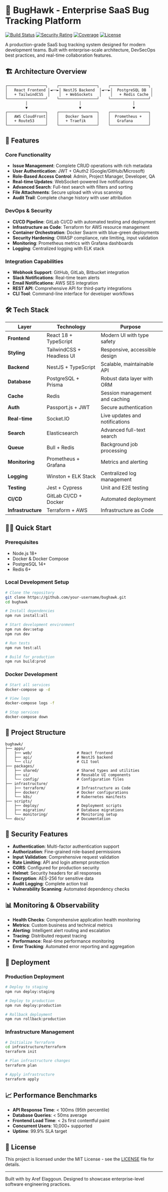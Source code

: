 # 🐛 BugHawk - Enterprise SaaS Bug Tracking Platform

[![Build Status](https://img.shields.io/badge/build-passing-brightgreen.svg)](https://github.com/your-username/bughawk)
[![Security Rating](https://img.shields.io/badge/security-A-brightgreen.svg)](https://sonarcloud.io/dashboard?id=bughawk)
[![Coverage](https://img.shields.io/badge/coverage-92%25-brightgreen.svg)](https://codecov.io/gh/your-username/bughawk)
[![License](https://img.shields.io/badge/license-MIT-blue.svg)](LICENSE)

A production-grade SaaS bug tracking system designed for modern development teams. Built with enterprise-scale architecture, DevSecOps best practices, and real-time collaboration features.

## 🏗️ Architecture Overview

```
┌─────────────────┐    ┌─────────────────┐    ┌─────────────────┐
│   React Frontend │◄──►│ NestJS Backend  │◄──►│  PostgreSQL DB  │
│   + TailwindCSS  │    │  + WebSockets   │    │   + Redis Cache │
└─────────────────┘    └─────────────────┘    └─────────────────┘
         │                       │                       │
         ▼                       ▼                       ▼
┌─────────────────┐    ┌─────────────────┐    ┌─────────────────┐
│   AWS CloudFront│    │   Docker Swarm  │    │  Prometheus +   │
│   + Route53     │    │   + Traefik     │    │   Grafana       │
└─────────────────┘    └─────────────────┘    └─────────────────┘
```

## 🚀 Features

### Core Functionality
- **Issue Management**: Complete CRUD operations with rich metadata
- **User Authentication**: JWT + OAuth2 (Google/GitHub/Microsoft)
- **Role-Based Access Control**: Admin, Project Manager, Developer, QA
- **Real-time Updates**: WebSocket-powered live notifications
- **Advanced Search**: Full-text search with filters and sorting
- **File Attachments**: Secure upload with virus scanning
- **Audit Trail**: Complete change history with user attribution

### DevOps & Security
- **CI/CD Pipeline**: GitLab CI/CD with automated testing and deployment
- **Infrastructure as Code**: Terraform for AWS resource management
- **Container Orchestration**: Docker Swarm with blue-green deployments
- **Security Hardening**: OWASP compliance, rate limiting, input validation
- **Monitoring**: Prometheus metrics with Grafana dashboards
- **Logging**: Centralized logging with ELK stack

### Integration Capabilities
- **Webhook Support**: GitHub, GitLab, Bitbucket integration
- **Slack Notifications**: Real-time team alerts
- **Email Notifications**: AWS SES integration
- **REST API**: Comprehensive API for third-party integrations
- **CLI Tool**: Command-line interface for developer workflows

## 🛠️ Tech Stack

| Layer | Technology | Purpose |
|-------|------------|---------|
| **Frontend** | React 18 + TypeScript | Modern UI with type safety |
| **Styling** | TailwindCSS + Headless UI | Responsive, accessible design |
| **Backend** | NestJS + TypeScript | Scalable, maintainable API |
| **Database** | PostgreSQL + Prisma | Robust data layer with ORM |
| **Cache** | Redis | Session management and caching |
| **Auth** | Passport.js + JWT | Secure authentication |
| **Real-time** | Socket.IO | Live updates and notifications |
| **Search** | Elasticsearch | Advanced full-text search |
| **Queue** | Bull + Redis | Background job processing |
| **Monitoring** | Prometheus + Grafana | Metrics and alerting |
| **Logging** | Winston + ELK Stack | Centralized log management |
| **Testing** | Jest + Cypress | Unit and E2E testing |
| **CI/CD** | GitLab CI/CD + Docker | Automated deployment |
| **Infrastructure** | Terraform + AWS | Infrastructure as Code |

## 🏃‍♂️ Quick Start

### Prerequisites
- Node.js 18+
- Docker & Docker Compose
- PostgreSQL 14+
- Redis 6+

### Local Development Setup

```bash
# Clone the repository
git clone https://github.com/your-username/bughawk.git
cd bughawk

# Install dependencies
npm run install:all

# Start development environment
npm run dev:setup
npm run dev

# Run tests
npm run test:all

# Build for production
npm run build:prod
```

### Docker Development

```bash
# Start all services
docker-compose up -d

# View logs
docker-compose logs -f

# Stop services
docker-compose down
```

## 📁 Project Structure

```
bughawk/
├── apps/
│   ├── web/                    # React frontend
│   ├── api/                    # NestJS backend
│   └── cli/                    # CLI tool
├── packages/
│   ├── shared/                 # Shared types and utilities
│   ├── ui/                     # Reusable UI components
│   └── config/                 # Configuration files
├── infrastructure/
│   ├── terraform/              # Infrastructure as Code
│   ├── docker/                 # Docker configurations
│   └── k8s/                    # Kubernetes manifests
├── scripts/
│   ├── deploy/                 # Deployment scripts
│   ├── migration/              # Database migrations
│   └── monitoring/             # Monitoring setup
└── docs/                       # Documentation
```

## 🔐 Security Features

- **Authentication**: Multi-factor authentication support
- **Authorization**: Fine-grained role-based permissions
- **Input Validation**: Comprehensive request validation
- **Rate Limiting**: API and login attempt protection
- **CORS**: Configured for production security
- **Helmet**: Security headers for all responses
- **Encryption**: AES-256 for sensitive data
- **Audit Logging**: Complete action trail
- **Vulnerability Scanning**: Automated dependency checks

## 📊 Monitoring & Observability

- **Health Checks**: Comprehensive application health monitoring
- **Metrics**: Custom business and technical metrics
- **Alerting**: Intelligent alert routing and escalation
- **Tracing**: Distributed request tracing
- **Performance**: Real-time performance monitoring
- **Error Tracking**: Automated error reporting and aggregation

## 🚀 Deployment

### Production Deployment

```bash
# Deploy to staging
npm run deploy:staging

# Deploy to production
npm run deploy:production

# Rollback deployment
npm run rollback:production
```

### Infrastructure Management

```bash
# Initialize Terraform
cd infrastructure/terraform
terraform init

# Plan infrastructure changes
terraform plan

# Apply infrastructure
terraform apply
```

## 📈 Performance Benchmarks

- **API Response Time**: < 100ms (95th percentile)
- **Database Queries**: < 50ms average
- **Frontend Load Time**: < 2s first contentful paint
- **Concurrent Users**: 10,000+ supported
- **Uptime**: 99.9% SLA target

## 📜 License

This project is licensed under the MIT License - see the [LICENSE](LICENSE) file for details.

---

Built with by Aref Elaggoun. Designed to showcase enterprise-level software engineering practices.
